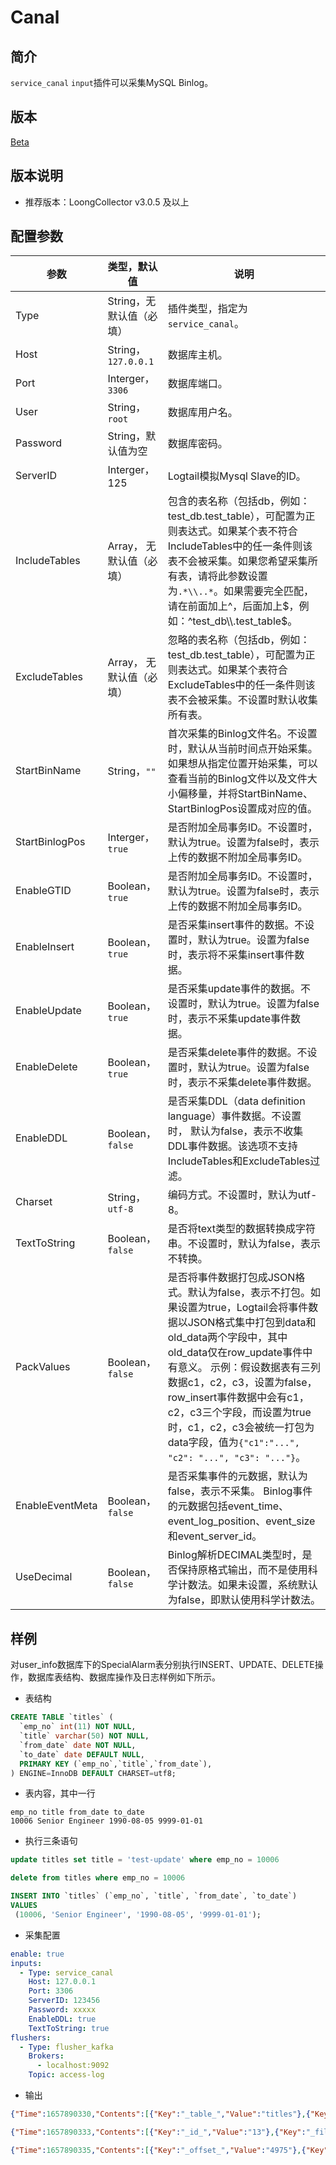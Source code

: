 # Canal

## 简介

`service_canal` `input`插件可以采集MySQL Binlog。

## 版本

[Beta](../../stability-level.md)

## 版本说明

* 推荐版本：LoongCollector v3.0.5 及以上

## 配置参数

| 参数 | 类型，默认值 | 说明 |
| --- | --- | --- |
| Type | String，无默认值（必填） | 插件类型，指定为`service_canal`。 |
| Host| String，`127.0.0.1` | 数据库主机。|
| Port | Interger，`3306` | 数据库端口。|
| User | String，`root` | 数据库用户名。|
| Password | String，默认值为空 | 数据库密码。|
| ServerID | Interger，125 | Logtail模拟Mysql Slave的ID。|
| IncludeTables | Array， 无默认值（必填） | 包含的表名称（包括db，例如：test_db.test_table），可配置为正则表达式。如果某个表不符合IncludeTables中的任一条件则该表不会被采集。如果您希望采集所有表，请将此参数设置为`.*\\..*`。如果需要完全匹配，请在前面加上^，后面加上$，例如：^test_db\\.test_table$。 |
| ExcludeTables | Array， 无默认值（必填） | 忽略的表名称（包括db，例如：test_db.test_table），可配置为正则表达式。如果某个表符合ExcludeTables中的任一条件则该表不会被采集。不设置时默认收集所有表。|
| StartBinName | String，`""` | 首次采集的Binlog文件名。不设置时，默认从当前时间点开始采集。如果想从指定位置开始采集，可以查看当前的Binlog文件以及文件大小偏移量，并将StartBinName、StartBinlogPos设置成对应的值。 |
| StartBinlogPos | Interger，`true` | 是否附加全局事务ID。不设置时，默认为true。设置为false时，表示上传的数据不附加全局事务ID。|
| EnableGTID | Boolean，`true`  | 是否附加全局事务ID。不设置时，默认为true。设置为false时，表示上传的数据不附加全局事务ID。|
| EnableInsert | Boolean，`true` | 是否采集insert事件的数据。不设置时，默认为true。设置为false时，表示将不采集insert事件数据。|
| EnableUpdate | Boolean，`true` | 是否采集update事件的数据。不设置时，默认为true。设置为false时，表示不采集update事件数据。 |
| EnableDelete | Boolean，`true` | 是否采集delete事件的数据。不设置时，默认为true。设置为false时，表示不采集delete事件数据。|
| EnableDDL | Boolean，`false` | 是否采集DDL（data definition language）事件数据。不设置时， 默认为false，表示不收集DDL事件数据。该选项不支持IncludeTables和ExcludeTables过滤。|
| Charset | String，`utf-8` | 编码方式。不设置时，默认为utf-8。|
| TextToString | Boolean，`false` | 是否将text类型的数据转换成字符串。不设置时，默认为false，表示不转换。|
| PackValues | Boolean，`false` | 是否将事件数据打包成JSON格式。默认为false，表示不打包。如果设置为true，Logtail会将事件数据以JSON格式集中打包到data和old_data两个字段中，其中old_data仅在row_update事件中有意义。 示例：假设数据表有三列数据c1，c2，c3，设置为false，row_insert事件数据中会有c1，c2，c3三个字段，而设置为true时，c1，c2，c3会被统一打包为data字段，值为`{"c1":"...", "c2": "...", "c3": "..."}`。|
| EnableEventMeta | Boolean，`false` | 是否采集事件的元数据，默认为false，表示不采集。 Binlog事件的元数据包括event_time、event_log_position、event_size和event_server_id。|
| UseDecimal | Boolean，`false` | Binlog解析DECIMAL类型时，是否保持原格式输出，而不是使用科学计数法。如果未设置，系统默认为false，即默认使用科学计数法。|

## 样例

对user_info数据库下的SpecialAlarm表分别执行INSERT、UPDATE、DELETE操作，数据库表结构、数据库操作及日志样例如下所示。

* 表结构

```sql
CREATE TABLE `titles` (
  `emp_no` int(11) NOT NULL,
  `title` varchar(50) NOT NULL,
  `from_date` date NOT NULL,
  `to_date` date DEFAULT NULL,
  PRIMARY KEY (`emp_no`,`title`,`from_date`),
) ENGINE=InnoDB DEFAULT CHARSET=utf8;
```

* 表内容，其中一行

```text
emp_no title from_date to_date
10006 Senior Engineer 1990-08-05 9999-01-01
```

* 执行三条语句

```sql
update titles set title = 'test-update' where emp_no = 10006

delete from titles where emp_no = 10006

INSERT INTO `titles` (`emp_no`, `title`, `from_date`, `to_date`)
VALUES
 (10006, 'Senior Engineer', '1990-08-05', '9999-01-01'); 
```

* 采集配置

```yaml
enable: true
inputs:
  - Type: service_canal
    Host: 127.0.0.1
    Port: 3306
    ServerID: 123456
    Password: xxxxx
    EnableDDL: true
    TextToString: true
flushers:
  - Type: flusher_kafka
    Brokers:
      - localhost:9092
    Topic: access-log
```

* 输出

```json
{"Time":1657890330,"Contents":[{"Key":"_table_","Value":"titles"},{"Key":"_offset_","Value":"4308"},{"Key":"_old_emp_no","Value":"10006"},{"Key":"from_date","Value":"1990-08-05"},{"Key":"_host_","Value":"127.0.0.1"},{"Key":"_event_","Value":"row_update"},{"Key":"_id_","Value":"12"},{"Key":"_old_from_date","Value":"1990-08-05"},{"Key":"_gtid_","Value":"00000000-0000-0000-0000-000000000000:0"},{"Key":"_db_","Value":"employees"},{"Key":"_filename_","Value":"mysql-bin.000001"},{"Key":"_old_title","Value":"Senior Engineer"},{"Key":"_old_to_date","Value":"9999-01-01"},{"Key":"emp_no","Value":"10006"},{"Key":"title","Value":"test-update"},{"Key":"to_date","Value":"9999-01-01"}]}

{"Time":1657890333,"Contents":[{"Key":"_id_","Value":"13"},{"Key":"_filename_","Value":"mysql-bin.000001"},{"Key":"emp_no","Value":"10006"},{"Key":"title","Value":"test-update"},{"Key":"_db_","Value":"employees"},{"Key":"_table_","Value":"titles"},{"Key":"_event_","Value":"row_delete"},{"Key":"from_date","Value":"1990-08-05"},{"Key":"to_date","Value":"9999-01-01"},{"Key":"_host_","Value":"127.0.0.1"},{"Key":"_gtid_","Value":"00000000-0000-0000-0000-000000000000:0"},{"Key":"_offset_","Value":"4660"}]}

{"Time":1657890335,"Contents":[{"Key":"_offset_","Value":"4975"},{"Key":"emp_no","Value":"10006"},{"Key":"title","Value":"Senior Engineer"},{"Key":"from_date","Value":"1990-08-05"},{"Key":"_gtid_","Value":"00000000-0000-0000-0000-000000000000:0"},{"Key":"_filename_","Value":"mysql-bin.000001"},{"Key":"_table_","Value":"titles"},{"Key":"_event_","Value":"row_insert"},{"Key":"_id_","Value":"14"},{"Key":"to_date","Value":"9999-01-01"},{"Key":"_host_","Value":"127.0.0.1"},{"Key":"_db_","Value":"employees"}]}
```
